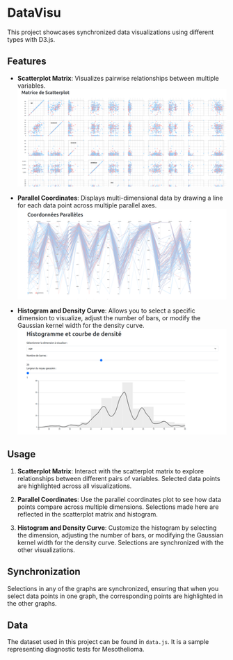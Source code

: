 # DataVisu

This project showcases synchronized data visualizations using different types with D3.js.

## Features

- **Scatterplot Matrix**: Visualizes pairwise relationships between multiple variables.
  ![Scatterplot Matrix](scatterplot_matrix.png)

- **Parallel Coordinates**: Displays multi-dimensional data by drawing a line for each data point across multiple parallel axes.
  ![Parallel Coordinates](parallel_coordinates.png)

- **Histogram and Density Curve**: Allows you to select a specific dimension to visualize, adjust the number of bars, or modify the Gaussian kernel width for the density curve.
  ![Histogram and Density Curve](histogram_density_curve.png)

## Usage

1. **Scatterplot Matrix**: Interact with the scatterplot matrix to explore relationships between different pairs of variables. Selected data points are highlighted across all visualizations.

2. **Parallel Coordinates**: Use the parallel coordinates plot to see how data points compare across multiple dimensions. Selections made here are reflected in the scatterplot matrix and histogram.

3. **Histogram and Density Curve**: Customize the histogram by selecting the dimension, adjusting the number of bars, or modifying the Gaussian kernel width for the density curve. Selections are synchronized with the other visualizations.

## Synchronization

Selections in any of the graphs are synchronized, ensuring that when you select data points in one graph, the corresponding points are highlighted in the other graphs.

## Data

The dataset used in this project can be found in `data.js`. It is a sample representing diagnostic tests for Mesothelioma.
